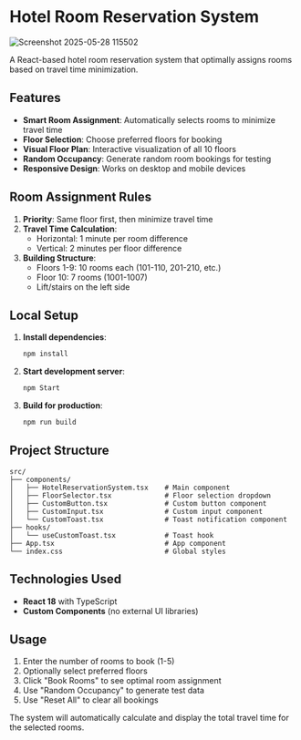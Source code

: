 # Hotel Room Reservation System
![Screenshot 2025-05-28 115502](https://github.com/user-attachments/assets/aff28855-7365-43fe-a732-62d728e7d3c9)

A React-based hotel room reservation system that optimally assigns rooms based on travel time minimization.

## Features

- **Smart Room Assignment**: Automatically selects rooms to minimize travel time
- **Floor Selection**: Choose preferred floors for booking
- **Visual Floor Plan**: Interactive visualization of all 10 floors
- **Random Occupancy**: Generate random room bookings for testing
- **Responsive Design**: Works on desktop and mobile devices

## Room Assignment Rules

1. **Priority**: Same floor first, then minimize travel time
2. **Travel Time Calculation**:
   - Horizontal: 1 minute per room difference
   - Vertical: 2 minutes per floor difference
3. **Building Structure**:
   - Floors 1-9: 10 rooms each (101-110, 201-210, etc.)
   - Floor 10: 7 rooms (1001-1007)
   - Lift/stairs on the left side

## Local Setup

1. **Install dependencies**:
   ```bash
   npm install
   ```

2. **Start development server**:
   ```bash
   npm Start
   ```

3. **Build for production**:
   ```bash
   npm run build
   ```

## Project Structure

```
src/
├── components/
│   ├── HotelReservationSystem.tsx    # Main component
│   ├── FloorSelector.tsx             # Floor selection dropdown
│   ├── CustomButton.tsx              # Custom button component
│   ├── CustomInput.tsx               # Custom input component
│   └── CustomToast.tsx               # Toast notification component
├── hooks/
│   └── useCustomToast.tsx            # Toast hook
├── App.tsx                           # App component
└── index.css                         # Global styles
```

## Technologies Used

- **React 18** with TypeScript
- **Custom Components** (no external UI libraries)

## Usage

1. Enter the number of rooms to book (1-5)
2. Optionally select preferred floors
3. Click "Book Rooms" to see optimal room assignment
4. Use "Random Occupancy" to generate test data
5. Use "Reset All" to clear all bookings

The system will automatically calculate and display the total travel time for the selected rooms.
